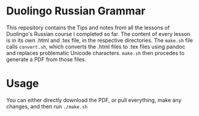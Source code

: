 # Duolingo Russian Grammar
This repository contains the Tips and notes from all the lessons of Duolingo's Russian course I completed so far.
The content of every lesson is in its own .html and .tex file, in the respective directories.
The `make.sh` file calls `convert.sh`, which converts the .html files to .tex files using pandoc and replaces problematic Unicode
characters. `make.sh` then procedes to generate a PDF from those files.

# Usage
You can either directly download the PDF, or pull everything, make any changes, and then run `./make.sh`
